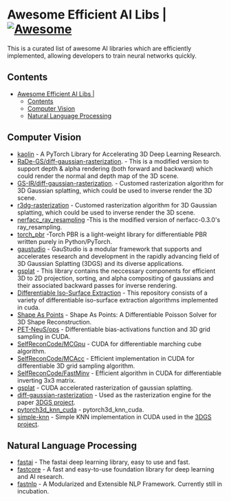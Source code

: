 # Awesome Efficient AI Libs | [![Awesome](https://awesome.re/badge-flat.svg)](https://github.com/sindresorhus/awesome)

This is a curated list of awesome AI libraries which are efficiently implemented, allowing developers to train neural networks quickly.


## Contents
- [Awesome Efficient AI Libs | ](#awesome-efficient-ai-libs--)
  - [Contents](#contents)
  - [Computer Vision](#computer-vision)
  - [Natural Language Processing](#natural-language-processing)


## Computer Vision
- [kaolin](https://github.com/NVIDIAGameWorks/kaolin) - A PyTorch Library for Accelerating 3D Deep Learning Research.
- [RaDe-GS/diff-gaussian-rasterization](https://github.com/BaowenZ/RaDe-GS/tree/main/submodules/diff-gaussian-rasterization). - This is a modified version to support depth & alpha rendering (both forward and backward) which could render the normal and depth map of the 3D scene.
- [GS-IR/diff-gaussian-rasterization](https://github.com/lzhnb/GS-IR/tree/main/submodules/diff-gaussian-rasterization). - Customed rasterization algorithm for 3D Gaussian splatting, which could be used to inverse render the 3D scene.
- [r3dg-rasterization](https://github.com/NJU-3DV/Relightable3DGaussian/tree/main/r3dg-rasterization) - Customed rasterization algorithm for 3D Gaussian splatting, which could be used to inverse render the 3D scene.
- [nerfacc_ray_resampling](https://github.com/taconite/IntrinsicAvatar/tree/main/lib/nerfacc) -This is the modified version of nerfacc-0.3.0's ray_resampling.
- [torch_pbr](https://github.com/taconite/torch_pbr/tree/ffb50b95a91a5b8b07f054858a8a009078f8957a) -Torch PBR is a light-weight library for differentiable PBR written purely in Python/PyTorch.
- [gaustudio](https://github.com/GAP-LAB-CUHK-SZ/gaustudio) - GauStudio is a modular framework that supports and accelerates research and development in the rapidly advancing field of 3D Gaussian Splatting (3DGS) and its diverse applications.
- [gsplat](https://github.com/nerfstudio-project/gsplat) - This library contains the neccessary components for efficient 3D to 2D projection, sorting, and alpha compositing of gaussians and their associated backward passes for inverse rendering.
- [Differentiable Iso-Surface Extraction](https://github.com/SarahWeiii/diso) - This repository consists of a variety of differentiable iso-surface extraction algorithms implemented in cuda.
- [Shape As Points](https://github.com/autonomousvision/shape_as_points) - Shape As Points: A Differentiable Poisson Solver for 3D Shape Reconstruction.
- [PET-NeuS/ops](https://github.com/yiqun-wang/PET-NeuS/tree/main/third_party/ops) - Differentiable bias-activations function and 3D grid sampling in CUDA.
- [SelfReconCode/MCGpu](https://github.com/jby1993/SelfReconCode/tree/main/MCGpu) - CUDA for differentiable marching cube algorithm.
- [SelfReconCode/MCAcc](https://github.com/jby1993/SelfReconCode/tree/main/MCAcc) - Efficient implementation in CUDA for differentiable 3D grid sampling algorithm.
- [SelfReconCode/FastMinv](https://github.com/jby1993/SelfReconCode/tree/main/FastMinv) - Efficient algorithm in CUDA for differentiable inverting 3x3 matrix.
- [gsplat](https://github.com/nerfstudio-project/gsplat) - CUDA accelerated rasterization of gaussian splatting.
- [diff-gaussian-rasterization](https://github.com/graphdeco-inria/diff-gaussian-rasterization) - Used as the rasterization engine for the paper [3DGS project](https://github.com/graphdeco-inria/gaussian-splatting).
- [pytorch3d_knn_cuda](https://github.com/taconite/IntrinsicAvatar/tree/main/lib/pytorch3d) - pytorch3d_knn_cuda.
- [simple-knn](https://gitlab.inria.fr/bkerbl/simple-knn) - Simple KNN implementation in CUDA used in the [3DGS project](https://github.com/graphdeco-inria/gaussian-splatting).
<!-- - [fastai](https://github.com/fastai/fastai) - The fastai deep learning library, easy to use and fast.
- [fastcore](https://github.com/fastai/fastcore) - A fast and easy-to-use foundation library for deep learning and AI research. -->
<!-- - [efficient_cv](https://github.com/EfficientAI/efficient_cv) - Algorithms and resources for computer vision algorithms intended for low power and low performance devices -->


## Natural Language Processing
- [fastai](https://github.com/fastai/fastai) - The fastai deep learning library, easy to use and fast.
- [fastcore](https://github.com/fastai/fastcore) - A fast and easy-to-use foundation library for deep learning and AI research.
- [fastnlp](https://github.com/fastnlp/fastNLP) - A Modularized and Extensible NLP Framework. Currently still in incubation.
